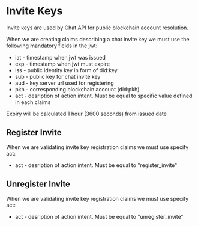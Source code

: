 # Invite Keys

Invite keys are used by Chat API for public blockchain account resolution.

When we are creating claims describing a chat invite key we must use the following mandatory fields in the jwt:

* iat - timestamp when jwt was issued 
* exp - timestamp when jwt must expire
* iss - public identity key in form of did:key
* sub - public key for chat invite key
* aud - key server url used for registering
* pkh - corresponding blockchain account (did:pkh)
* act - desription of action intent. Must be equal to specific value defined in each claims

Expiry will be calculated 1 hour (3600 seconds) from issued date

## Register Invite
When we are validating invite key registration claims we must use specify act:

* act - desription of action intent. Must be equal to "register_invite"

## Unregister Invite
When we are validating invite key registration claims we must use specify act:

* act - desription of action intent. Must be equal to "unregister_invite"
